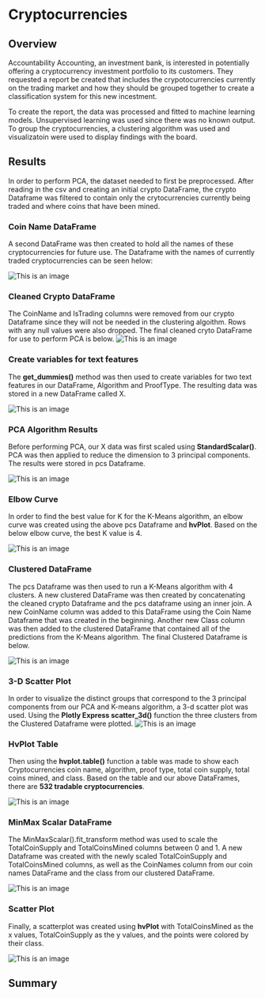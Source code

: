 # Cryptocurrencies
## Overview
  Accountability Accounting, an investment bank, is interested in potentially offering a cryptocurrency investment portfolio to its customers. They requested a report be created that includes the crypotocurrencies currently on the trading market and how they should be grouped together to create a classification system for this new incestment.
  
  To create the report, the data was processed and fitted to machine learning models. Unsupervised learning was used since there was no known output. To group the cryptocurrencies, a clustering algorithm was used and visualizatoin were used to display findings with the board.  

## Results
In order to perform PCA, the dataset needed to first be preprocessed. After reading in the csv and creating an initial crypto DataFrame, the crypto Dataframe was filtered to contain only the crytocurrencies currently being traded and where coins that have been mined.

### Coin Name DataFrame
A second DataFrame was then created to hold all the names of these cryptocurrencies for future use. The Dataframe with the names of currently traded cryptocurrencies can be seen helow:  

![This is an image](https://github.com/dsilvaggio/Cryptocurrencies/blob/main/Resources/Screen%20Shot%202022-06-20%20at%209.52.52%20PM.png)

### Cleaned Crypto DataFrame

The CoinName and IsTrading columns were removed from our crypto Dataframe since they will not be needed in the clustering algoithm. Rows with any null values were also dropped. The final cleaned cryto DataFrame for use to perform PCA is below. 
![This is an image](https://github.com/dsilvaggio/Cryptocurrencies/blob/main/Resources/Screen%20Shot%202022-06-20%20at%209.53.07%20PM.png)

### Create variables for text features
The **get_dummies()** method was then used to create variables for two text features in our DataFrame, Algorithm and ProofType. The resulting data was stored in a new DataFrame called X.

![This is an image](https://github.com/dsilvaggio/Cryptocurrencies/blob/main/Resources/Screen%20Shot%202022-06-20%20at%209.53.16%20PM.png)

### PCA Algorithm Results
Before performing PCA, our X data was first scaled using **StandardScalar()**. PCA was then applied to reduce the dimension to 3 principal components. The results were stored in pcs Dataframe. 

![This is an image](https://github.com/dsilvaggio/Cryptocurrencies/blob/main/Resources/Screen%20Shot%202022-06-20%20at%209.53.28%20PM.png)

### Elbow Curve
In order to find the best value for K for the K-Means algorithm, an elbow curve was created using the above pcs Dataframe and **hvPlot**. Based on the below elbow curve, the best K value is 4. 

![This is an image](https://github.com/dsilvaggio/Cryptocurrencies/blob/main/Resources/Screen%20Shot%202022-06-20%20at%209.53.36%20PM.png)

### Clustered DataFrame
The pcs Dataframe was then used to run a K-Means algorithm with 4 clusters. A new clustered DataFrame was then created by concatenating the cleaned crypto Dataframe and the pcs dataframe using an inner join. A new CoinName column was added to this DataFrame using the Coin Name Dataframe that was created in the beginning. Another new Class column was then added to the clustered DataFrame that contained all of the predictions from the K-Means algorithm. The final Clustered Dataframe is below. 

![This is an image](https://github.com/dsilvaggio/Cryptocurrencies/blob/main/Resources/Screen%20Shot%202022-06-20%20at%209.53.45%20PM.png)

### 3-D Scatter Plot
In order to visualize the distinct groups that correspond to the 3 principal components from our PCA and K-means algorithm, a 3-d scatter plot was used. Using the **Plotly Express scatter_3d()** function the three clusters from the Clustered Dataframe were plotted.
![This is an image](https://github.com/dsilvaggio/Cryptocurrencies/blob/main/Resources/Screen%20Shot%202022-06-20%20at%209.56.01%20PM.png)

### HvPlot Table
Then using the **hvplot.table()** function a table was made to show each Cryptocurrencies coin name, algorithm, proof type, total coin supply, total coins mined, and class. Based on the table and our above DataFrames, there are **532 tradable cryptocurrencies**.  

![This is an image](https://github.com/dsilvaggio/Cryptocurrencies/blob/main/Resources/Screen%20Shot%202022-06-20%20at%209.54.09%20PM.png)

### MinMax Scalar DataFrame
The MinMaxScalar().fit_transform method was used to scale the TotalCoinSupply and TotalCoinsMined columns between 0 and 1. A new Dataframe was created with the newly scaled TotalCoinSupply and TotalCoinsMined columns, as well as the CoinNames column from our coin names DataFrame and the class from our clustered DataFrame. 

![This is an image](https://github.com/dsilvaggio/Cryptocurrencies/blob/main/Resources/Screen%20Shot%202022-06-20%20at%209.54.02%20PM.png)

### Scatter Plot
Finally, a scatterplot was created using **hvPlot** with TotalCoinsMined as the x values, TotalCoinSupply as the y values, and the points were colored by their class.

![This is an image](https://github.com/dsilvaggio/Cryptocurrencies/blob/main/Resources/Screen%20Shot%202022-06-20%20at%209.53.55%20PM.png)






## Summary
